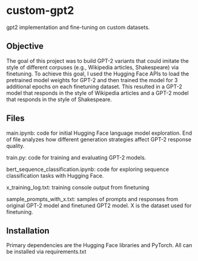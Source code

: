 # custom-gpt2
 gpt2 implementation and fine-tuning on custom datasets.

## Objective
The goal of this project was to build GPT-2 variants that could imitate the style of different corpuses (e.g., Wikipedia articles, Shakespeare) via finetuning. To achieve this goal, I used the Hugging Face APIs to load the pretrained model weights for GPT-2 and then trained the model for 3 additional epochs on each finetuning dataset. This resulted in a GPT-2 model that responds in the style of Wikipedia articles and a GPT-2 model that responds in the style of Shakespeare. 

## Files
main.ipynb: code for initial Hugging Face language model exploration. End of file analyzes how different generation strategies affect GPT-2 response quality.

train.py: code for training and evaluating GPT-2 models.

bert_sequence_classification.ipynb: code for exploring sequence classification tasks with Hugging Face.

x_training_log.txt: training console output from finetuning

sample_prompts_with_x.txt: samples of prompts and responses from original GPT-2 model and finetuned GPT2 model. X is the dataset used for finetuning.

## Installation
Primary dependencies are the Hugging Face libraries and PyTorch. All can be installed via requirements.txt

